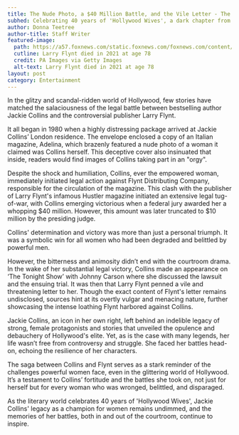 ```yaml
---
title: The Nude Photo, a $40 Million Battle, and the Vile Letter - The Jackie Collins and Larry Flynt Feud
subhed: Celebrating 40 years of 'Hollywood Wives', a dark chapter from Jackie Collins' life resurfaces.
author: Donna Teetree
author-title: Staff Writer
featured-image: 
  path: https://a57.foxnews.com/static.foxnews.com/foxnews.com/content/uploads/2023/08/640/320/Getty_LarryFlynt_Hustler.jpg?ve=1&tl=1
  cutline: Larry Flynt died in 2021 at age 78
  credit: PA Images via Getty Images
  alt-text: Larry Flynt died in 2021 at age 78
layout: post
category: Entertainment
---
```


In the glitzy and scandal-ridden world of Hollywood, few stories have matched the salaciousness of the legal battle between bestselling author Jackie Collins and the controversial publisher Larry Flynt.

It all began in 1980 when a highly distressing package arrived at Jackie Collins’ London residence. The envelope enclosed a copy of an Italian magazine, Adelina, which brazenly featured a nude photo of a woman it claimed was Collins herself. This deceptive cover also insinuated that inside, readers would find images of Collins taking part in an "orgy".

Despite the shock and humiliation, Collins, ever the empowered woman, immediately initiated legal action against Flynt Distributing Company, responsible for the circulation of the magazine. This clash with the publisher of Larry Flynt's infamous Hustler magazine initiated an extensive legal tug-of-war, with Collins emerging victorious when a federal jury awarded her a whopping $40 million. However, this amount was later truncated to $10 million by the presiding judge.

Collins' determination and victory was more than just a personal triumph. It was a symbolic win for all women who had been degraded and belittled by powerful men.

However, the bitterness and animosity didn’t end with the courtroom drama. In the wake of her substantial legal victory, Collins made an appearance on ‘The Tonight Show’ with Johnny Carson where she discussed the lawsuit and the ensuing trial. It was then that Larry Flynt penned a vile and threatening letter to her. Though the exact content of Flynt's letter remains undisclosed, sources hint at its overtly vulgar and menacing nature, further showcasing the intense loathing Flynt harbored against Collins.

Jackie Collins, an icon in her own right, left behind an indelible legacy of strong, female protagonists and stories that unveiled the opulence and debauchery of Hollywood's elite. Yet, as is the case with many legends, her life wasn’t free from controversy and struggle. She faced her battles head-on, echoing the resilience of her characters.

The saga between Collins and Flynt serves as a stark reminder of the challenges powerful women face, even in the glittering world of Hollywood. It’s a testament to Collins’ fortitude and the battles she took on, not just for herself but for every woman who was wronged, belittled, and disparaged.

As the literary world celebrates 40 years of 'Hollywood Wives', Jackie Collins' legacy as a champion for women remains undimmed, and the memories of her battles, both in and out of the courtroom, continue to inspire.
